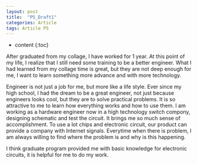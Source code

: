 ```yaml
---
layout: post
title:  "PS_Draft1"
categories: Article
tags: Article PS
---
```


* content
{:toc}


After graduated from my collage, I have worked for 1 year. At this point of my life, I realize that I still need some training to be a better engineer. What I had learned from my collage time is great, but they are not deep enough for me, I want to learn something more advance and with more technology.

Engineer is not just a job for me, but more like a life style. Ever since my high school, I had the dream to be a great engineer, not just because engineers looks cool, but they are to solve practical problems. It is so attractive to me to learn how everything works and how to use them. I am working as a hardware engineer now in a high technology switch compony, designing schematic and test the circuit. It brings me so much sense of accomplishment. To use a lot chips and electronic circuit, our product can provide a company with Internet signals. Everytime when there is problem, I am always willing to find where the problem is 
and why is this happening.

I think graduate program provided me with basic knowledge for electronic circuits, it is helpful for me to do my work. 
